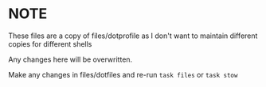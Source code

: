 # NOTE
These files are a copy of files/dotprofile as I don't want to maintain different copies for different shells

Any changes here will be overwritten.

Make any changes in files/dotfiles and re-run `task files` or `task stow`